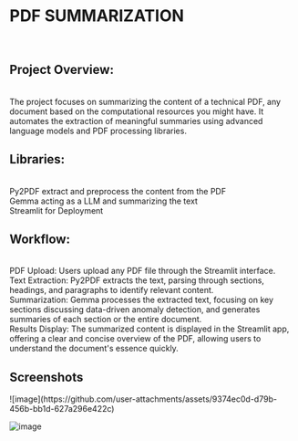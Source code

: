 <h1>PDF SUMMARIZATION</h1><br />
<h2>Project Overview:</h2> <br />
The project focuses on summarizing the content of a technical PDF, any document based on the computational resources you might have. It automates the extraction of meaningful summaries using advanced language models and PDF processing libraries.
<h2>Libraries:</h2><br />
Py2PDF extract and preprocess the content from the PDF<br />
Gemma acting as a LLM and summarizing the text<br />
Streamlit for Deployment<br />
<h2>Workflow:</h2><br />
PDF Upload: Users upload any PDF file through the Streamlit interface.<br />
Text Extraction: Py2PDF extracts the text, parsing through sections, headings, and paragraphs to identify relevant content.<br />
Summarization: Gemma processes the extracted text, focusing on key sections discussing data-driven anomaly detection, and generates summaries of each section or the entire document.<br />
Results Display: The summarized content is displayed in the Streamlit app, offering a clear and concise overview of the PDF, allowing users to understand the document's essence quickly.<br />

<h2>Screenshots</h2>
![image](https://github.com/user-attachments/assets/9374ec0d-d79b-456b-bb1d-627a296e422c)

![image](https://github.com/user-attachments/assets/dc046346-c15c-4b35-a2ee-58f9fc6320bd)
